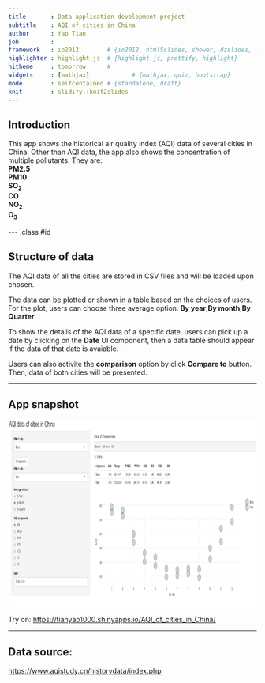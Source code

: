 ```yaml
---
title       : Data application development project
subtitle    : AQI of cities in China
author      : Yao Tian
job         : 
framework   : io2012        # {io2012, html5slides, shower, dzslides, ...}
highlighter : highlight.js  # {highlight.js, prettify, highlight}
hitheme     : tomorrow      # 
widgets     : [mathjax]            # {mathjax, quiz, bootstrap}
mode        : selfcontained # {standalone, draft}
knit        : slidify::knit2slides
---
```


## Introduction
This app shows the historical air quality index (AQI) data of several cities in China.
Other than AQI data,  the app also shows the concentration of multiple pollutants. They are:  
**PM2.5**  
**PM10**  
**SO$_{2}$**  
**CO**  
**NO$_{2}$**  
**O$_{3}$**  

--- .class #id 

## Structure of data
The AQI data of all the cities are stored in CSV files and will be loaded upon chosen.  
  
The data can be plotted or shown in a table based on the choices of users.
For the plot, users can choose three average option: **By year**,**By month**,**By Quarter**.  
  
To show the details of the AQI data of a specific date, users can pick up a date by clicking on the **Date** UI component, then a data table should appear if the data of that date is avaiable.  
  
Users can also activite the **comparison** option by click **Compare to** button. Then,  data of both cities will be presented.  

--- 

## App snapshot
<div style='text-align: center;'>
    <img height='380' src='snapshot.png' />
</div>

Try on:
https://tianyao1000.shinyapps.io/AQI_of_cities_in_China/


---
## Data source:
https://www.aqistudy.cn/historydata/index.php

